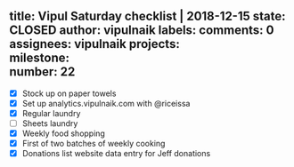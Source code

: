 title:	Vipul Saturday checklist | 2018-12-15
state:	CLOSED
author:	vipulnaik
labels:	
comments:	0
assignees:	vipulnaik
projects:	
milestone:	
number:	22
--
- [x] Stock up on paper towels
- [x] Set up analytics.vipulnaik.com with @riceissa
- [x] Regular laundry
- [ ] Sheets laundry
- [x] Weekly food shopping
- [x] First of two batches of weekly cooking
- [x] Donations list website data entry for Jeff donations
